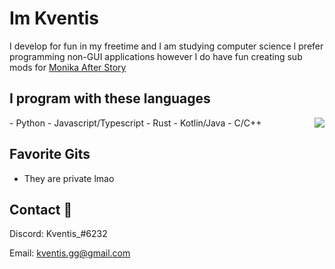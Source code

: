 
# Im Kventis

I develop for fun in my freetime and I am studying computer science
I prefer programming non-GUI applications however I do have fun creating sub mods for [Monika After Story](https://github.com/Monika-After-Story/MonikaModDev)


## I program with these languages
<img src="https://imgur.com/d00S59c.gif" align="right" style="float: right;">
- Python
- Javascript/Typescript
- Rust
- Kotlin/Java
- C/C++

## Favorite Gits

- They are private lmao

## Contact 🥥

Discord: Kventis_#6232

Email: kventis.gg@gmail.com

